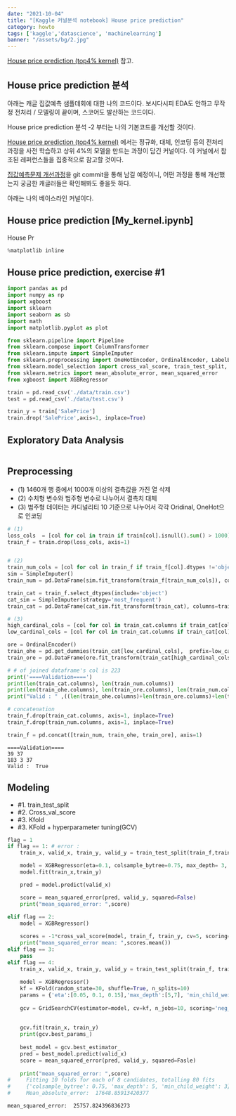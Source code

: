 ```yaml
---
date: "2021-10-04"
title: "[Kaggle 커널분석 notebook] House price prediction"
category: howto
tags: ['kaggle','datascience', 'machinelearning']
banner: "/assets/bg/2.jpg"
---
```



[House price prediction (top4% kernel)](https://www.kaggle.com/serigne/stacked-regressions-top-4-on-leaderboard) 참고.

## House price prediction 분석

아래는 캐글 집값예측 샘플데회에 대한 나의 코드이다. 보시다시피 EDA도 안하고 무작정 전처리 / 모델링이 끝이며, 스코어도 발산하는 코드이다.

House price prediction 분석 -2 부터는 나의 기본코드를 개선할 것이다.

[House price prediction (top4% kernel)](https://www.kaggle.com/serigne/stacked-regressions-top-4-on-leaderboard) 에서는 정규화, 대체, 인코딩 등의 전처리 과정을 사전 학습하고 상위 4%의 모델을 만드는 과정이 담긴 커널이다. 이 커널에서 참조된 레퍼런스들을 집중적으로 참고할 것이다.


[집값예측문제 개선과정](https://github.com/lee95292/houseprice-prediction-improve)을 git commit을 통해 남길 예정이니, 어떤 과정을 통해 개선했는지 궁금한 캐글러들은 확인해봐도 좋을듯 하다.


아래는 나의 베이스라인 커널이다.

## House price prediction [My_kernel.ipynb]

House Pr
```python
%matplotlib inline
```

## House price prediction, exercise #1


```python
import pandas as pd
import numpy as np
import xgboost
import sklearn
import seaborn as sb
import math
import matplotlib.pyplot as plot

from sklearn.pipeline import Pipeline
from sklearn.compose import ColumnTransformer
from sklearn.impute import SimpleImputer
from sklearn.preprocessing import OneHotEncoder, OrdinalEncoder, LabelEncoder
from sklearn.model_selection import cross_val_score, train_test_split, GridSearchCV, KFold
from sklearn.metrics import mean_absolute_error, mean_squared_error
from xgboost import XGBRegressor

train = pd.read_csv('./data/train.csv')
test = pd.read_csv('./data/test.csv')

train_y = train['SalePrice']
train.drop('SalePrice',axis=1, inplace=True)

```

## Exploratory Data Analysis


```python

```

## Preprocessing
* (1) 1460개 행 중에서 1000개 이상의 결측값을 가진 열 삭제 
* (2) 수치형 변수와 범주형 변수로 나누어서 결측치 대체
* (3) 범주형 데이터는 카디널리티 10 기준으로 나누어서 각각 Oridinal, OneHot으로 인코딩


```python
# (1)
loss_cols  = [col for col in train if train[col].isnull().sum() > 1000]
train_f = train.drop(loss_cols, axis=1)


# (2)
train_num_cols = [col for col in train_f if train_f[col].dtypes !='object' ]
sim = SimpleImputer()
train_num = pd.DataFrame(sim.fit_transform(train_f[train_num_cols]), columns=train_num_cols)

train_cat = train_f.select_dtypes(include='object')
cat_sim = SimpleImputer(strategy='most_frequent')
train_cat = pd.DataFrame(cat_sim.fit_transform(train_cat), columns=train_cat.columns)

# (3)
high_cardinal_cols = [col for col in train_cat.columns if train_cat[col].nunique() >= 10]
low_cardinal_cols = [col for col in train_cat.columns if train_cat[col].nunique() < 10]

ore = OrdinalEncoder()
train_ohe = pd.get_dummies(train_cat[low_cardinal_cols],  prefix=low_cardinal_cols, prefix_sep='_') #pd.DataFrame(ohe.fit_transform(train_cat[low_cardinal_cols]))
train_ore = pd.DataFrame(ore.fit_transform(train_cat[high_cardinal_cols]), columns = high_cardinal_cols)

# # of joined dataframe's col is 223
print('====Validation====')
print(len(train_cat.columns), len(train_num.columns))
print(len(train_ohe.columns), len(train_ore.columns), len(train_num.columns))
print("Valid : " ,((len(train_ohe.columns)+len(train_ore.columns)+len(train_num.columns)) == 223))

# concatenation
train_f.drop(train_cat.columns, axis=1, inplace=True)
train_f.drop(train_num.columns, axis=1, inplace=True)

train_f = pd.concat([train_num, train_ohe, train_ore], axis=1)

```

    ====Validation====
    39 37
    183 3 37
    Valid :  True


## Modeling
*  #1. train_test_split
*  #2. Cross_val_score
*  #3. Kfold
*  #3. KFold + hyperparameter tuning(GCV)


```python
flag = 1
if flag == 1: # error : 
    train_x, valid_x, train_y, valid_y = train_test_split(train_f,train_y, train_size=0.8, test_size=0.2)

    model = XGBRegressor(eta=0.1, colsample_bytree=0.75, max_depth= 3, min_child_weight=3)
    model.fit(train_x,train_y)

    pred = model.predict(valid_x)

    score = mean_squared_error(pred, valid_y, squared=False)
    print("mean_squared_error: ",score)
    
elif flag == 2:  
    model = XGBRegressor()

    scores = -1*cross_val_score(model, train_f, train_y, cv=5, scoring='neg_mean_squared_error')
    print("mean_squared_error mean: ",scores.mean())
elif flag == 3:
    pass
elif flag == 4:
    train_x, valid_x, train_y, valid_y = train_test_split(train_f, train_y, train_size=0.8, test_size = 0.2)
    
    model = XGBRegressor()
    kf = KFold(random_state=30, shuffle=True, n_splits=10)
    params = {'eta':[0.05, 0.1, 0.15],'max_depth':[5,7], 'min_child_weight':[1,3], 'colsample_bytree':[0.5,0.75]}
    
    gcv = GridSearchCV(estimator=model, cv=kf, n_jobs=10, scoring='neg_mean_squared_error', verbose=True, param_grid=params)
    
    
    gcv.fit(train_x, train_y)
    print(gcv.best_params_)
    
    best_model = gcv.best_estimator_
    pred = best_model.predict(valid_x)
    score = mean_squared_error(pred, valid_y, squared=Fasle)
    
    print("mean_squared_error: ",score)
#     Fitting 10 folds for each of 8 candidates, totalling 80 fits
#     {'colsample_bytree': 0.75, 'max_depth': 5, 'min_child_weight': 3}
#     Mean_absolute_error:  17648.85913420377
```

    mean_squared_error:  25757.824396836273


